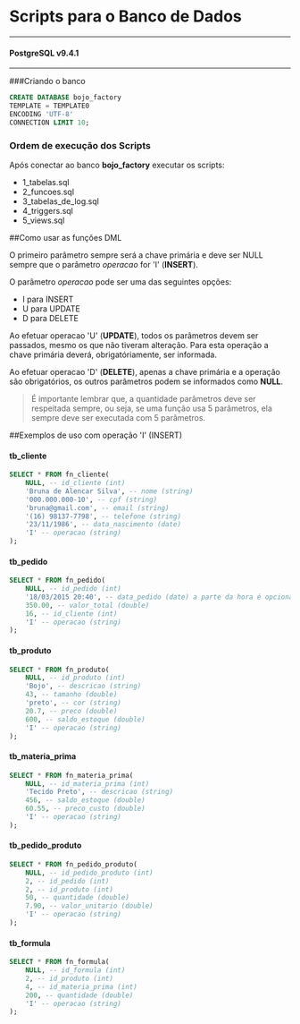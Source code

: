 # Scripts para o Banco de Dados
---
#### PostgreSQL v9.4.1
---
###Criando o banco
```sql
CREATE DATABASE bojo_factory
TEMPLATE = TEMPLATE0
ENCODING 'UTF-8'
CONNECTION LIMIT 10;
```

### Ordem de execução dos Scripts
Após conectar ao banco **bojo_factory** executar os scripts:

* 1_tabelas.sql
* 2_funcoes.sql
* 3_tabelas_de_log.sql
* 4_triggers.sql
* 5_views.sql

##Como usar as funções DML

O primeiro parâmetro sempre será a chave primária e deve ser NULL sempre que o parâmetro *operacao* for 'I' (**INSERT**).

O parâmetro *operacao* pode ser uma das seguintes opções:

* I para INSERT
* U para UPDATE
* D para DELETE

Ao efetuar operacao 'U' (**UPDATE**), todos os parâmetros devem ser passados, mesmo os que não tiveram alteração. Para esta operação a chave primária deverá, obrigatóriamente, ser informada.

Ao efetuar operacao 'D' (**DELETE**), apenas a chave primária e a operação são obrigatórios, os outros parâmetros podem se informados como **NULL**.

> É importante lembrar que, a quantidade parâmetros deve ser respeitada sempre, ou seja, se uma função usa 5 parãmetros, ela sempre deve ser executada com 5 parâmetros.

##Exemplos de uso com operação 'I' (INSERT)

#### tb_cliente
```sql
SELECT * FROM fn_cliente(
	NULL, -- id_cliente (int)
	'Bruna de Alencar Silva', -- nome (string)
	'000.000.000-10', -- cpf (string)
	'bruna@gmail.com', -- email (string)
	'(16) 98137-7798', -- telefone (string)
	'23/11/1986', -- data_nascimento (date)
	'I' -- operacao (string)
);
```
#### tb_pedido
```sql
SELECT * FROM fn_pedido(
	NULL, -- id_pedido (int)
	'18/03/2015 20:40', -- data_pedido (date) a parte da hora é opcional
	350.00, -- valor_total (double)
	16, -- id_cliente (int)
	'I' -- operacao (string)
);
```
#### tb_produto
```sql
SELECT * FROM fn_produto(
	NULL, -- id_produto (int)
	'Bojo', -- descricao (string)
	43, -- tamanho (double)
	'preto', -- cor (string)
	20.7, -- preco (double)
	600, -- saldo_estoque (double)
	'I' -- operacao (string)
);
```
#### tb_materia_prima
```sql
SELECT * FROM fn_materia_prima(
	NULL, -- id_materia_prima (int)
	'Tecido Preto', -- descricao (string)
	456, -- saldo_estoque (double)
	60.55, -- preco_custo (double)
	'I' -- operacao (string)
);
```
#### tb_pedido_produto
```sql
SELECT * FROM fn_pedido_produto(
	NULL, -- id_pedido_produto (int)
	2, -- id_pedido (int)
	2, -- id_produto (int)
	50, -- quantidade (double)
	7.90, -- valor_unitario (double)
	'I' -- operacao (string)
);
```
#### tb_formula
```sql
SELECT * FROM fn_formula(
	NULL, -- id_formula (int)
	2, -- id_produto (int)
	4, -- id_materia_prima (int)
	200, -- quantidade (double)
	'I' -- operacao (string)
);
```